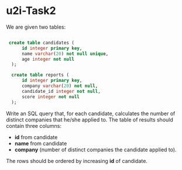 # u2i-Task2
We are given two tables:

``` sql

 create table candidates (
      id integer primary key,
      name varchar(20) not null unique,
      age integer not null
  );

  create table reports (
      id integer primary key,
      company varchar(20) not null,
      candidate_id integer not null,
      score integer not null
  );
  ```
  
  Write an SQL query that, for each candidate, calculates the number of distinct companies that he/she applied to. 
  The table of results should contain three columns: 
  - **id** from candidate
  - **name** from candidate
  - **company**  (number of distinct companies the candidate applied to). 
  
  The rows should be ordered by increasing **id** of candidate.
  
